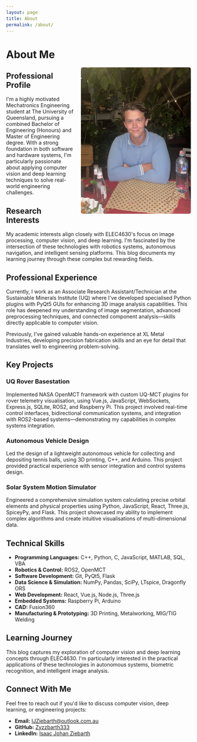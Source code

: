 ```yaml
---
layout: page
title: About
permalink: /about/
---
```


# About Me

<img src="/images/profile.jpg" alt="Isaac Ziebarth" width="300px" style="float: right; margin-left: 20px; margin-bottom: 10px; border-radius: 5px;">

## Professional Profile

I'm a highly motivated Mechatronics Engineering student at The University of Queensland, pursuing a combined Bachelor of Engineering (Honours) and Master of Engineering degree. With a strong foundation in both software and hardware systems, I'm particularly passionate about applying computer vision and deep learning techniques to solve real-world engineering challenges.

## Research Interests

My academic interests align closely with ELEC4630's focus on image processing, computer vision, and deep learning. I'm fascinated by the intersection of these technologies with robotics systems, autonomous navigation, and intelligent sensing platforms. This blog documents my learning journey through these complex but rewarding fields.

## Professional Experience

Currently, I work as an Associate Research Assistant/Technician at the Sustainable Minerals Institute (UQ) where I've developed specialised Python plugins with PyQt5 GUIs for enhancing 3D image analysis capabilities. This role has deepened my understanding of image segmentation, advanced preprocessing techniques, and connected component analysis—skills directly applicable to computer vision.

Previously, I've gained valuable hands-on experience at XL Metal Industries, developing precision fabrication skills and an eye for detail that translates well to engineering problem-solving.

## Key Projects

### UQ Rover Basestation
Implemented NASA OpenMCT framework with custom UQ-MCT plugins for rover telemetry visualisation, using Vue.js, JavaScript, WebSockets, Express.js, SQLite, ROS2, and Raspberry Pi. This project involved real-time control interfaces, bidirectional communication systems, and integration with ROS2-based systems—demonstrating my capabilities in complex systems integration.

### Autonomous Vehicle Design
Led the design of a lightweight autonomous vehicle for collecting and depositing tennis balls, using 3D printing, C++, and Arduino. This project provided practical experience with sensor integration and control systems design.

### Solar System Motion Simulator
Engineered a comprehensive simulation system calculating precise orbital elements and physical properties using Python, JavaScript, React, Three.js, SpiceyPy, and Flask. This project showcased my ability to implement complex algorithms and create intuitive visualisations of multi-dimensional data.

## Technical Skills

- **Programming Languages:** C++, Python, C, JavaScript, MATLAB, SQL, VBA
- **Robotics & Control:** ROS2, OpenMCT
- **Software Development:** Git, PyQt5, Flask
- **Data Science & Simulation:** NumPy, Pandas, SciPy, LTspice, Dragonfly ORS
- **Web Development:** React, Vue.js, Node.js, Three.js
- **Embedded Systems:** Raspberry Pi, Arduino
- **CAD:** Fusion360
- **Manufacturing & Prototyping:** 3D Printing, Metalworking, MIG/TIG Welding

## Learning Journey

This blog captures my exploration of computer vision and deep learning concepts through ELEC4630. I'm particularly interested in the practical applications of these technologies in autonomous systems, biometric recognition, and intelligent image analysis.

## Connect With Me

Feel free to reach out if you'd like to discuss computer vision, deep learning, or engineering projects:

- **Email:** [IJZiebarth@outlook.com.au](mailto:IJZiebarth@outlook.com.au)
- **GitHub:** [Zyzzbarth333](https://github.com/Zyzzbarth333)
- **LinkedIn:** [Isaac Johan Ziebarth](https://www.linkedin.com/in/isaacjohanziebarth/)
